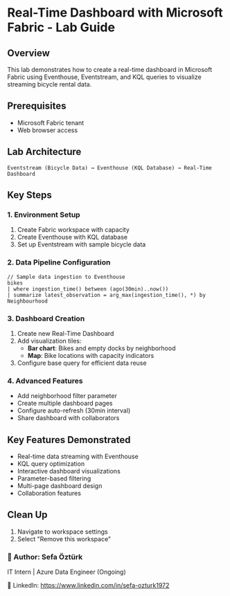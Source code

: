 # Real-Time Dashboard with Microsoft Fabric - Lab Guide

## Overview
This lab demonstrates how to create a real-time dashboard in Microsoft Fabric using Eventhouse, Eventstream, and KQL queries to visualize streaming bicycle rental data.

## Prerequisites
- Microsoft Fabric tenant
- Web browser access

## Lab Architecture
```
Eventstream (Bicycle Data) → Eventhouse (KQL Database) → Real-Time Dashboard
```

## Key Steps

### 1. Environment Setup
1. Create Fabric workspace with capacity
2. Create Eventhouse with KQL database
3. Set up Eventstream with sample bicycle data

### 2. Data Pipeline Configuration
```kql
// Sample data ingestion to Eventhouse
bikes
| where ingestion_time() between (ago(30min)..now())
| summarize latest_observation = arg_max(ingestion_time(), *) by Neighbourhood
```

### 3. Dashboard Creation
1. Create new Real-Time Dashboard
2. Add visualization tiles:
   - **Bar chart**: Bikes and empty docks by neighborhood
   - **Map**: Bike locations with capacity indicators
3. Configure base query for efficient data reuse

### 4. Advanced Features
- Add neighborhood filter parameter
- Create multiple dashboard pages
- Configure auto-refresh (30min interval)
- Share dashboard with collaborators

## Key Features Demonstrated
- Real-time data streaming with Eventhouse
- KQL query optimization
- Interactive dashboard visualizations
- Parameter-based filtering
- Multi-page dashboard design
- Collaboration features

## Clean Up
1. Navigate to workspace settings
2. Select "Remove this workspace"

### 👤 Author: Sefa Öztürk

IT Intern | Azure Data Engineer (Ongoing)

📇 LinkedIn: https://www.linkedin.com/in/sefa-ozturk1972
